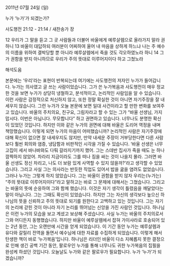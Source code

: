 2011년 07월 24일 (일)

누가 ‘누가’가  되겠는가?



사도행전 21:12 - 21:14 / 새찬송가  장


12 우리가 그 말을 듣고 그 곳 사람들과 더불어 바울에게 예루살렘으로 올라가지 말라 권하니
13 바울이 대답하되 여러분이 어찌하여 울어 내 마음을 상하게 하느냐 나는 주 예수의 이름을 위하여 결박당할 뿐 아니라 예루살렘에서 죽을 것도 각오하였노라 하니
14 그가 권함을 받지 아니하므로 우리가 주의 뜻대로 이루어지이다 하고 그쳤노라

해석도움




본문에는 ‘우리’라는 표현이 반복되는데 여기에는 사도행전의 저자인 누가가 들어갑니다.  누가는 의사였고 글 쓰는 사람이었습니다. 그가 쓴 누가복음과 사도행전이 매우 정교한 것을 보면 누가가 상당히 냉철하고, 분석적이고, 논리적인 사람임을 알 수 있습니다. 이런 사람은 감정적으로 처신하지 않고, 또한 정말 확실한 것이 아니면 자기주장을 잘 내세우지 않습니다. 그런 누가가 오늘 본문에 보면 일대 사건이라고 할 만한 변화를 보여주고 있습니다. 바울의 주치의요, 친구요, 그림자라고 할 수 있는 그가 “바울 선생님, 가지 맙시다. 이번은 아닙니다. 무모합니다” 하고 권면하고 있습니다. 너무나도 분명한 확신이 있었던 것입니다. 하지만 이와 같은 누가의 권면에 대해 바울은 도리어 역정을 내며 책망했습니다. 
이렇게 되면 누가의 마음이 어떠했습니까? 논리적인 사람은 자기주장에 대해 확신이 없으면 잘 내세우지도 않지만, 만약 내세운 주장이 거부당한다면 다른 사람보다 훨씬 회의와 염증, 냉담함과 비판적인 시각을 가질 수 있습니다. ‘바울 선생은 너무 고집이 세서 바나바와도 다퉈 갈라지기까지 했어. 그는 스데반 집사가 죽을 때도 눈 하나 깜짝하지 않았어. 차라리 지금이라도 그를 떠나 짐을 싸는 것이 나을지 몰라. 그러면 바울 선생도 정신 차리고, 나도 더 보람 있게 사역할 수 있지 않을까?’라고 생각할 수 있었습니다. 그리고 사실 그는 의사라는 반듯한 직업도 있어서 밥을 굶을 염려도 없었습니다. 
그러나 누가는 그렇게 하지 않았습니다. 그는 바울이 권함을 받지 않자 우리는(누가는) “주의 뜻대로 이루어지이다”라고 말하고는 바로 그 문제에 대해서는 그쳤습니다. 그리고는 바울의 뜻에 순응하여 그와 함께 했습니다. 이것은 자기 생각이 틀렸음을 깨달았다는 말이 아닙니다. 그는 그때도 확신이 있었습니다. 하지만 그는 자신의 생각보다 높으신 하나님의 뜻을 신뢰하고 주의 뜻대로 되기를 원한다고 고백하고 있는 것입니다. 그는 자기의 논리에 갇힌 것이 아니라 자기 논리를 뛰어넘는 신앙을 가진 사람인 것입니다. 
하나님은 이런 누가의 모습을 보고 계셨고 보상해 주셨습니다. 사실 누가는 바울의 주치의로서 그와 어디든지 동행했습니다. 하지만 바울이 예루살렘에서 잡혀 가이샤라로 호송되어 있는 2년 동안, 그는 오랜만에 시간을 얻게 되었습니다. 이 기간 동안 누가는 예루살렘과 유다와 갈릴리 전역을 돌면서 예수님에 대한 자료를 수집하게 되었습니다. 이렇게 해서 탄생한 책이 바로 ‘누가복음’입니다. 하나님은 리더인 바울이 다소 지혜롭지 못한 결정으로 인해 생긴 공백 기간 동안, 팔로우인 누가를 통해 너무나도 귀한 누가복음의 집필을 완성케 하셨던 것입니다. 오늘날도 누가와 같은 팔로우가 필요합니다. 누가 ‘누가’가 되겠습니까?